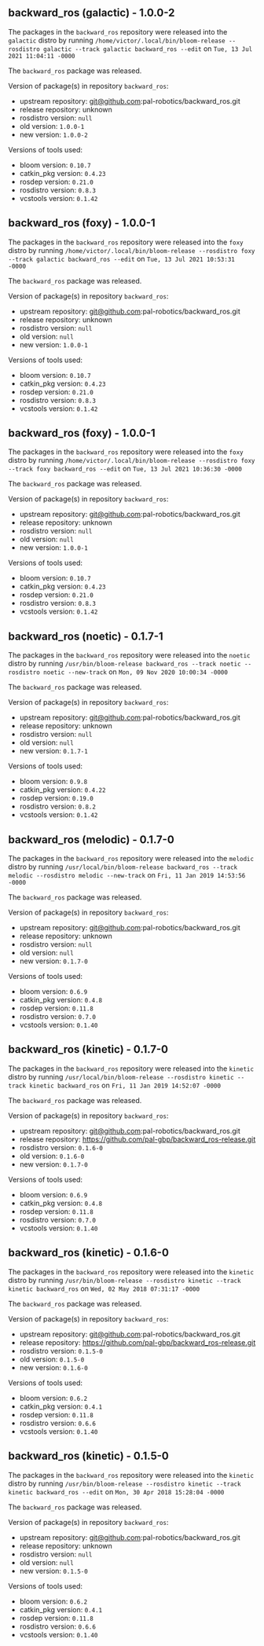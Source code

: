 ## backward_ros (galactic) - 1.0.0-2

The packages in the `backward_ros` repository were released into the `galactic` distro by running `/home/victor/.local/bin/bloom-release --rosdistro galactic --track galactic backward_ros --edit` on `Tue, 13 Jul 2021 11:04:11 -0000`

The `backward_ros` package was released.

Version of package(s) in repository `backward_ros`:

- upstream repository: git@github.com:pal-robotics/backward_ros.git
- release repository: unknown
- rosdistro version: `null`
- old version: `1.0.0-1`
- new version: `1.0.0-2`

Versions of tools used:

- bloom version: `0.10.7`
- catkin_pkg version: `0.4.23`
- rosdep version: `0.21.0`
- rosdistro version: `0.8.3`
- vcstools version: `0.1.42`


## backward_ros (foxy) - 1.0.0-1

The packages in the `backward_ros` repository were released into the `foxy` distro by running `/home/victor/.local/bin/bloom-release --rosdistro foxy --track galactic backward_ros --edit` on `Tue, 13 Jul 2021 10:53:31 -0000`

The `backward_ros` package was released.

Version of package(s) in repository `backward_ros`:

- upstream repository: git@github.com:pal-robotics/backward_ros.git
- release repository: unknown
- rosdistro version: `null`
- old version: `null`
- new version: `1.0.0-1`

Versions of tools used:

- bloom version: `0.10.7`
- catkin_pkg version: `0.4.23`
- rosdep version: `0.21.0`
- rosdistro version: `0.8.3`
- vcstools version: `0.1.42`


## backward_ros (foxy) - 1.0.0-1

The packages in the `backward_ros` repository were released into the `foxy` distro by running `/home/victor/.local/bin/bloom-release --rosdistro foxy --track foxy backward_ros --edit` on `Tue, 13 Jul 2021 10:36:30 -0000`

The `backward_ros` package was released.

Version of package(s) in repository `backward_ros`:

- upstream repository: git@github.com:pal-robotics/backward_ros.git
- release repository: unknown
- rosdistro version: `null`
- old version: `null`
- new version: `1.0.0-1`

Versions of tools used:

- bloom version: `0.10.7`
- catkin_pkg version: `0.4.23`
- rosdep version: `0.21.0`
- rosdistro version: `0.8.3`
- vcstools version: `0.1.42`


## backward_ros (noetic) - 0.1.7-1

The packages in the `backward_ros` repository were released into the `noetic` distro by running `/usr/bin/bloom-release backward_ros --track noetic --rosdistro noetic --new-track` on `Mon, 09 Nov 2020 10:00:34 -0000`

The `backward_ros` package was released.

Version of package(s) in repository `backward_ros`:

- upstream repository: git@github.com:pal-robotics/backward_ros.git
- release repository: unknown
- rosdistro version: `null`
- old version: `null`
- new version: `0.1.7-1`

Versions of tools used:

- bloom version: `0.9.8`
- catkin_pkg version: `0.4.22`
- rosdep version: `0.19.0`
- rosdistro version: `0.8.2`
- vcstools version: `0.1.42`


## backward_ros (melodic) - 0.1.7-0

The packages in the `backward_ros` repository were released into the `melodic` distro by running `/usr/local/bin/bloom-release backward_ros --track melodic --rosdistro melodic --new-track` on `Fri, 11 Jan 2019 14:53:56 -0000`

The `backward_ros` package was released.

Version of package(s) in repository `backward_ros`:

- upstream repository: git@github.com:pal-robotics/backward_ros.git
- release repository: unknown
- rosdistro version: `null`
- old version: `null`
- new version: `0.1.7-0`

Versions of tools used:

- bloom version: `0.6.9`
- catkin_pkg version: `0.4.8`
- rosdep version: `0.11.8`
- rosdistro version: `0.7.0`
- vcstools version: `0.1.40`


## backward_ros (kinetic) - 0.1.7-0

The packages in the `backward_ros` repository were released into the `kinetic` distro by running `/usr/local/bin/bloom-release --rosdistro kinetic --track kinetic backward_ros` on `Fri, 11 Jan 2019 14:52:07 -0000`

The `backward_ros` package was released.

Version of package(s) in repository `backward_ros`:

- upstream repository: git@github.com:pal-robotics/backward_ros.git
- release repository: https://github.com/pal-gbp/backward_ros-release.git
- rosdistro version: `0.1.6-0`
- old version: `0.1.6-0`
- new version: `0.1.7-0`

Versions of tools used:

- bloom version: `0.6.9`
- catkin_pkg version: `0.4.8`
- rosdep version: `0.11.8`
- rosdistro version: `0.7.0`
- vcstools version: `0.1.40`


## backward_ros (kinetic) - 0.1.6-0

The packages in the `backward_ros` repository were released into the `kinetic` distro by running `/usr/bin/bloom-release --rosdistro kinetic --track kinetic backward_ros` on `Wed, 02 May 2018 07:31:17 -0000`

The `backward_ros` package was released.

Version of package(s) in repository `backward_ros`:

- upstream repository: git@github.com:pal-robotics/backward_ros.git
- release repository: https://github.com/pal-gbp/backward_ros-release.git
- rosdistro version: `0.1.5-0`
- old version: `0.1.5-0`
- new version: `0.1.6-0`

Versions of tools used:

- bloom version: `0.6.2`
- catkin_pkg version: `0.4.1`
- rosdep version: `0.11.8`
- rosdistro version: `0.6.6`
- vcstools version: `0.1.40`


## backward_ros (kinetic) - 0.1.5-0

The packages in the `backward_ros` repository were released into the `kinetic` distro by running `/usr/bin/bloom-release --rosdistro kinetic --track kinetic backward_ros --edit` on `Mon, 30 Apr 2018 15:28:04 -0000`

The `backward_ros` package was released.

Version of package(s) in repository `backward_ros`:

- upstream repository: git@github.com:pal-robotics/backward_ros.git
- release repository: unknown
- rosdistro version: `null`
- old version: `null`
- new version: `0.1.5-0`

Versions of tools used:

- bloom version: `0.6.2`
- catkin_pkg version: `0.4.1`
- rosdep version: `0.11.8`
- rosdistro version: `0.6.6`
- vcstools version: `0.1.40`


